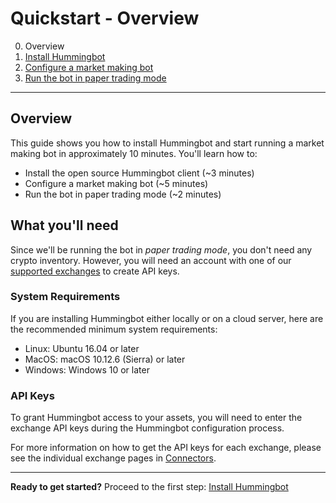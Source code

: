 # Quickstart - Overview

0. Overview
1. [Install Hummingbot](install.md)
2. [Configure a market making bot](configure.md)
3. [Run the bot in paper trading mode](run-bot.md)

---

## Overview

This guide shows you how to install Hummingbot and start running a market making bot in approximately 10 minutes. You'll learn how to:

* Install the open source Hummingbot client (~3 minutes)
* Configure a market making bot (~5 minutes)
* Run the bot in paper trading mode (~2 minutes)

## What you'll need

Since we'll be running the bot in *paper trading mode*, you don't need any crypto inventory. However, you will need an account with one of our [supported exchanges](/connectors) to create API keys.

### System Requirements

If you are installing Hummingbot either locally or on a cloud server, here are the recommended minimum system requirements:

* Linux: Ubuntu 16.04 or later
* MacOS: macOS 10.12.6 (Sierra) or later
* Windows: Windows 10 or later

<!-- ### Inventory

Hummingbot is trading software that uses your own crypto assets. You will need inventory available on each exchange where you want to run a bot.

Remember that you need inventory of both the **base asset** (the asset that you are buying and selling) and the **quote asset** (the asset that you exchange for it). For example, if you are making a market in a `BTC/USDT` trading pair, you'll need some `BTC` and `USDT`. -->

### API Keys

To grant Hummingbot access to your assets, you will need to enter the exchange API keys during the Hummingbot configuration process. 

For more information on how to get the API keys for each exchange, please see the individual exchange pages in [Connectors](/connectors).

---

**Ready to get started?** Proceed to the first step: [Install Hummingbot](install.md)
